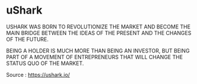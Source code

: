 # uShark

USHARK WAS BORN TO REVOLUTIONIZE THE MARKET AND BECOME THE MAIN BRIDGE BETWEEN THE IDEAS OF THE PRESENT AND THE CHANGES OF THE FUTURE.

BEING A HOLDER IS MUCH MORE THAN BEING AN INVESTOR, BUT BEING PART OF A MOVEMENT OF ENTREPRENEURS THAT WILL CHANGE THE STATUS QUO OF THE MARKET.

Source : https://ushark.io/
